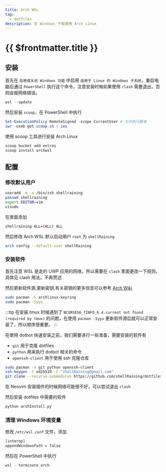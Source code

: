 ```yaml
---
title: Arch WSL
tag:
  - dotfiles
description: 在 Windows 下面使用 Arch Linux
---
```


# {{ $frontmatter.title }}

## 安装

首先在 `启用或关闭 Windows 功能` 中启用 `适用于 Linux 的 Windows 子系统`，重启电脑后通过 `PowerShell` 执行这个命令，注意安装时候如果使用 `clash` 需要退出，否则会报网络错误。

```powershell
wsl --update
```

然后安装 `scoop`，在 PowerShell 中执行

```powershell
Set-ExecutionPolicy RemoteSigned -scope CurrentUser # 允许执行脚本
iwr -useb get.scoop.sh | iex
```

使用 scoop 工具进行安装 Arch Linux

```powershell
scoop bucket add extras
scoop install archwsl
```

## 配置

### 修改默认用户

```bash
useradd -m -s /bin/zsh shellraining
passwd shellraining
export EDITOR=vim
visudo
```

在里面添加

```bash
shellraining ALL=(ALL) ALL
```

然后修改 Arch WSL 默认启动用户 `root` 为 `shellRaining`

```bash
arch config --default-user shellRaining
```

### 安装软件

首先注意 WSL 是走的 UWP 应用的网络，所以需要在 `clash` 里面更改一下规则，具体见 clash 用法，不再赘述

然后更新软件源,更新密钥,有关密钥的更多信息可以参考 [Arch Wiki](https://wiki.archlinux.org/index.php/Pacman/Package_signing)

```bash
sudo pacman -S archlinux-keyring
sudo pacman -Syyu
```

:::tip
在安装 tmux 时候遇到了 `NCURSES6_TINFO_6.4.current not found (required by tmux)` 的问题，在使用 `pacman -Syyu` 更新软件源后就可以正常安装了，所以顺序很重要。
:::

在使用 dotbot 快速安装之前，我们需要进行一些准备，需要安装的软件有

- `git` 用于克隆 dotfiles
- `python` 用来执行 dotbot 相关的命令
- `openssh-client` 用于使用 ssh 克隆仓库

```bash
sudo pacman -S git python openssh-client
ssh-keygen -t ed25519 -C "shellRaining@gmail.com"
git clone --recurse-submodules https://github.com/shellRaining/dotfiles.git
```

在 Neovim 安装插件的时候网络可能很不好，可以尝试退出 `clash`

然后安装 dotfiles 中需要的软件

```bash
python archInstall.py
```

### 清理 Windows 环境变量

修改 `/etc/wsl.conf` 文件，添加

```bash
[interop]
appendWindowsPath = false
```

然后在 PowerShell 中执行

```powershell
wsl --terminate arch
```
